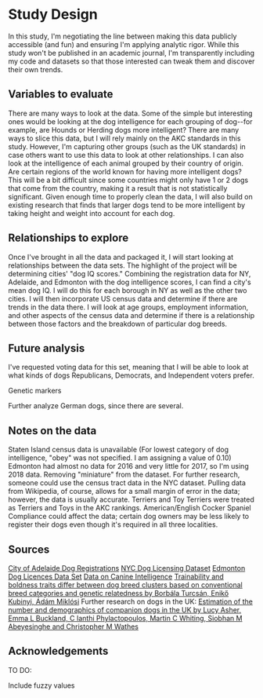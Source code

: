 # Study Design

In this study, I'm negotiating the line between making this data publicly accessible (and fun) and ensuring I'm applying analytic rigor. While this study won't be published in an academic journal, I'm transparently including my code and datasets so that those interested can tweak them and discover their own trends.

## Variables to evaluate

There are many ways to look at the data. Some of the simple but interesting ones would be looking at the dog intelligence for each grouping of dog--for example, are Hounds or Herding dogs more intelligent? There are many ways to slice this data, but I will rely mainly on the AKC standards in this study. However, I'm capturing other groups (such as the UK standards) in case others want to use this data to look at other relationships. I can also look at the intelligence of each animal grouped by their country of origin. Are certain regions of the world known for having more intelligent dogs? This will be a bit difficult since some countries might only have 1 or 2 dogs that come from the country, making it a result that is not statistically significant. Given enough time to properly clean the data, I will also build on existing research that finds that larger dogs tend to be more intelligent by taking height and weight into account for each dog.

## Relationships to explore

Once I've brought in all the data and packaged it, I will start looking at relationships between the data sets. The highlight of the project will be determining cities' "dog IQ scores." Combining the registration data for NY, Adelaide, and Edmonton with the dog intelligence scores, I can find a city's mean dog IQ. I will do this for each borough in NY as well as the other two cities. I will then incorporate US census data and determine if there are trends in the data there. I will look at age groups, employment information, and other aspects of the census data and determine if there is a relationship between those factors and the breakdown of particular dog breeds.

## Future analysis

I've requested voting data for this set, meaning that I will be able to look at what kinds of dogs Republicans, Democrats, and Independent voters prefer.

Genetic markers

Further analyze German dogs, since there are several.

## Notes on the data

Staten Island census data is unavailable
(For lowest category of dog intelligence, "obey" was not specified. I am assigning a value of 0.10)
Edmonton had almost no data for 2016 and very little for 2017, so I'm using 2018 data.
Removing "miniature" from the dataset.
For further research, someone could use the census tract data in the NYC dataset.
Pulling data from Wikipedia, of course, allows for a small margin of error in the data; however, the data is usually accurate.
Terriers and Toy Terriers were treated as Terriers and Toys in the AKC rankings.
American/English Cocker Spaniel
Compliance could affect the data; certain dog owners may be less likely to register their dogs even though it's required in all three localities.

## Sources

[City of Adelaide Dog Registrations](https://data.gov.au/dataset/ds-sa-8aa33af5-4146-447e-b9e9-0c00b616cd38/details)
[NYC Dog Licensing Dataset](https://data.cityofnewyork.us/Health/NYC-Dog-Licensing-Dataset/nu7n-tubp)
[Edmonton Dog Licences Data Set](https://data.edmonton.ca/Community-Services/Pet-Licenses-by-Neighbourhood/5squ-mg4w)
[Data on Canine Intelligence](https://data.world/len/intelligence-of-dogs)
[Trainability and boldness traits differ between dog breed clusters based on conventional breed categories and genetic relatedness by Borbála Turcsán, Enikő Kubinyi, Ádám Miklósi](https://www.researchgate.net/publication/228485434_Trainability_and_boldness_traits_differ_between_dog_breed_clusters_based_on_conventional_breed_categories_and_genetic_relatedness)
Further research on dogs in the UK: [Estimation of the number and demographics of companion dogs in the UK by Lucy Asher, Emma L Buckland, C Ianthi Phylactopoulos, Martin C Whiting, Siobhan M Abeyesinghe and Christopher M Wathes](https://bmcvetres.biomedcentral.com/articles/10.1186/1746-6148-7-74)

## Acknowledgements




TO DO:

Include fuzzy values